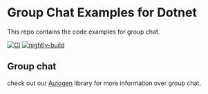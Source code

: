 # Group Chat Examples for Dotnet

This repo contains the code examples for group chat.

[![CI](https://github.com/LittleLittleCloud/CopilotBuilder/actions/workflows/ci.yml/badge.svg)](https://github.com/LittleLittleCloud/CopilotBuilder/actions/workflows/ci.yml)
[![nightly-build](https://github.com/LittleLittleCloud/CopilotBuilder/actions/workflows/nightly-build.yml/badge.svg)](https://github.com/LittleLittleCloud/CopilotBuilder/actions/workflows/nightly-build.yml)

## Group chat
check out our [Autogen](https://github.com/microsoft/autogen) library for more information over group chat.